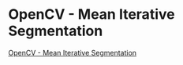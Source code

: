# OpenCV - Mean Iterative Segmentation
[OpenCV - Mean Iterative Segmentation](https://aiwithcloud.com/2022/09/15/opencv___mean_iterative_segmentation/)